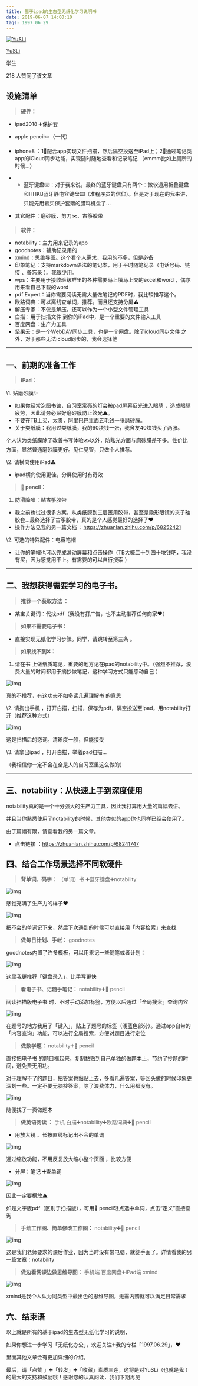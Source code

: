 ```yaml
---
title: 基于ipad的生态型无纸化学习说明书
date: 2019-06-07 14:00:10
tags: 1997_06_29
---
```


[![YuSLi](https://pic1.zhimg.com/v2-7bbacf738f80594ebd62180f60175547_xs.jpg)](https://www.zhihu.com/people/yu-song-li-75) 

[YuSLi](https://www.zhihu.com/people/yu-song-li-75) 

学生

218 人赞同了该文章

## 设施清单

> **硬件：**

- ipad2018 ➕保护套

- apple pencil✏️（一代）

- iphone8 ：1⃣️配合app实现文件扫描，然后隔空投送至iPad上；2⃣️通过笔记类app的iCloud同步功能，实现随时随地查看和记录笔记 （emmm比如上厕所的时候...）

- - 蓝牙键盘⌨️：对于我来说，最终的蓝牙键盘只有两个：微软通用折叠键盘和HHKB蓝牙静电容键盘⌨️（准程序员的信仰）。但是对于现在的我来讲，只能先用着买保护套赠的腊鸡键盘了...

- 其它配件：磨砂膜、剪刀✂️、古筝胶带

> **软件：** 

- notability：主力用来记录的app
- goodnotes：辅助记录用的
- xmind：思维导图。这个看个人需求，我用的不多，但是必备
- 印象笔记：支持markdown语法的笔记本，用于平时随笔记录（电话号码、链接 、备忘录 ）。我很少用。
- wps：主要用于接收班级群里的各种需要马上填马上交的excel和word ，偶尔用来看自己下载的word
- pdf Expert：当你需要阅读无需大量做笔记的PDF时，我比较推荐这个。
- 欧路词典：可以离线查单词，推荐。而且还支持分屏⚠️
- 解压专家：不仅是解压，还可以作为一个小型文件管理工具
- 白描：用于扫描文件 到你的iPad中，是一个重要的文件输入工具
- 百度网盘：生产力工具
- 坚果云：是一个WebDAV同步工具，也是一个网盘。除了icloud同步文件 之外，对于那些无法icloud同步的，我会选择他

------

## 一、前期的准备工作

> **iPad：**

\1. 贴磨砂膜✨

- 如果你经常泡图书馆，自习室常亮的灯会被pad屏幕反光进入眼睛 ，造成眼睛疲劳，因此请务必贴好磨砂膜防止眩光⚠️。
- 不要在TB上买，太贵，阿里巴巴里面五毛钱一张磨砂膜。
- 关于类纸膜：我用过类纸膜，我的60块钱一张，我舍友40块钱买了两张。

个人认为类纸膜除了改善书写体验✍以外，防眩光方面与磨砂膜差不多。性价比方面，显然普通磨砂膜更好。见仁见智，只做个人推荐。

\2. 请横向使用iPad⚠️

- ipad横向使用更佳，分屏使用时有奇效

> ** pencil：**

1. 防滑降噪：贴古筝胶带

- 我之前也试过很多方案，从类纸膜到三层医用胶带，甚至是隐形眼镜的夹子硅胶套...最终选择了古筝胶带，真的是个人感觉最好的选择了❤️
- 操作方法见我的另一篇文档 ：https://zhuanlan.zhihu.com/p/68252421

\2. 可选的特殊配件：电容笔帽

- 让你的笔帽也可以完成滑动屏幕和点击操作（TB大概二十到四十块钱吧，我没有买，因为感觉用不上。有需要的可以自行搜索 ）

------

## 二、我想获得需要学习的电子书。

> **推荐一个获取方法 ：**

- 某宝关键词：代找pdf（我没有打广告，也不主动推荐任何商家❤️）

> **如果不需要电子书：**

- 直接实现无纸化学习步骤。同学，请跳转至第三条 。

> **如果找不到❌：**

1. 请在书 上做纸质笔记，重要的地方记在ipad的notability中。（强烈不推荐，浪费大量的时间都用于摘抄做笔记，这种学习方式只能感动自己 ）

![img](https://pic2.zhimg.com/80/v2-42109e87dcdeae22134837b04202fc55_720w.jpg)

真的不推荐，有这功夫不如多读几遍理解书 的意思

\2. 请掏出手机 ，打开白描，扫描，保存为pdf，隔空投送至ipad，用notability打开（推荐这种方式）

![img](https://pic2.zhimg.com/80/v2-d59153525844641e264b0d7d2634cf1d_720w.jpg)

这是扫描后的恋词。清晰度一般，但能接受

\3. 请拿出ipad ，打开白描，举着pad扫描...

（我相信你一定不会在全是人的自习室里这么做的）

------

## 三、notability：从快速上手到深度使用

notability真的是一个十分强大的生产力工具，因此我打算用大量的篇幅去讲。

并且当你熟悉使用了notability的时候，其他类似的app你也同样已经会使用了。

由于篇幅有限，请查看我的另一篇文章。

- 点击链接 ：https://zhuanlan.zhihu.com/p/68241747

## 四、结合工作场景选择不同软硬件

> **背单词、码字：**
> （单词）书 ➕蓝牙键盘➕notability

![img](https://pic4.zhimg.com/80/v2-8f930ded55947d520d6858576611dadf_720w.jpg)

感觉充满了生产力的样子❤️



![img](https://pic3.zhimg.com/80/v2-28f8d9e0b54841386f803596cff3b7a6_720w.jpg)

把不会的单词记下来，然后下次遇到的时候可以直接用「内容检索」来查找

> **做每日计划、手帐：**
> goodnotes

goodnotes内置了许多模板，可以用来记一些随笔或者计划：

![img](https://pic4.zhimg.com/80/v2-eca91ad82360af7f86eb90054cc1b04b_720w.jpg)

这里我更推荐「键盘录入」，比手写更快

> **看电子书、记随手笔记：**
> notability➕ pencil

阅读扫描版电子书 时，不时手动添加标签，方便以后通过「全局搜索」查询内容

![img](https://pic3.zhimg.com/80/v2-2cc69b290d6f2aa0e1d25c0d1803c262_720w.jpg)

在题号的地方我用了「键入」，贴上了题号的标签（浅蓝色部分）。通过app自带的「内容查询」功能，可以进行全局搜索，方便对题目进行定位

> **做数学题：**
> notability➕ pencil

直接把电子书 的题目框起来，复制黏贴到自己单独的做题本上，节约了抄题的时间，避免费无用功。

对于理解不了的题目，把答案也黏贴上去，多看几遍答案，等回头做的时候印象更深刻一些。一定不要无脑抄答案，除了浪费体力，什么用都没有。

![img](https://pic3.zhimg.com/80/v2-96a250b9384383888f7b90277f7b5d16_720w.jpg)

随便找了一页做题本

> **做英语阅读 ：**
> 手机 白描➕notability➕欧路词典➕ pencil

- 用放大镜 、长按直线标记出不会的单词

![img](https://pic1.zhimg.com/80/v2-d3466e3914e54f7a03047dd6977bffb0_720w.jpg)

通过缩放功能，不用反复放大缩小整个页面 ，比较方便

- 分屏：笔记 ➕查单词

![img](https://pic4.zhimg.com/80/v2-d7622eae5f3e133e43d7bd6fcfc4b26b_720w.jpg)

因此一定要横放⚠️

如是文字版pdf（区别于扫描版），可用 pencil轻点选中单词，点击“定义”直接查询

> **手绘工作图、简单修改工作图：**
> notability➕ pencil

![img](https://pic1.zhimg.com/80/v2-0510e12fec93c902962323e704b72694_720w.jpg)

这是我们老师要求的课后作业，因为当时没有带电脑，就徒手画了。详情看我的另一篇文章：notability

> **做边看网课边做思维导图：**
> 手机端 百度网盘➕iPad端 xmind

![img](https://pic3.zhimg.com/80/v2-28e594d5b895d647602e175c6f2ef33e_720w.jpg)

xmind是我个人认为同类型中最出色的思维导图，无需内购就可以满足日常需求

## 六、结束语

以上就是所有的基于ipad的生态型无纸化学习的说明，

如果你想进一步学习「无纸化办公」，欢迎关注➕我的专栏「1997.06.29」，❤️

里面其他文章会有更加详细的介绍。

最后，请「点赞 」➕「转发」➕「收藏」素质三连，这将是对YuSLi（也就是我 ）的最大的支持和鼓励哦！感谢您的认真阅读，我们下期再见